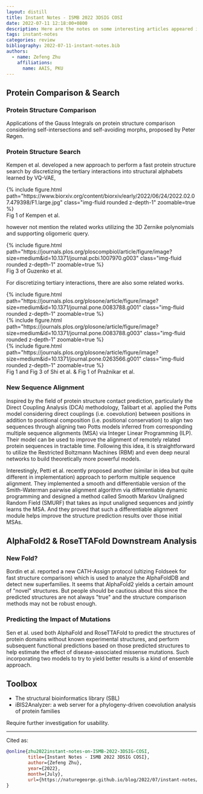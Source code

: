 ```yaml
---
layout: distill
title: Instant Notes - ISMB 2022 3DSIG COSI
date: 2022-07-11 12:18:00+0800
description: Here are the notes on some interesting articles appeared in the ISMB 2022's 3DSIG COSI, as well as related works on the same topic.
tags: instant-notes
categories: review
bibliography: 2022-07-11-instant-notes.bib
authors:
  - name: Zefeng Zhu
    affiliations:
      name: AAIS, PKU
---
```


## Protein Comparison & Search

### Protein Structure Comparison

Applications of the Gauss Integrals on protein structure comparison considering self-intersections and self-avoiding morphs, proposed by Peter Røgen<d-cite key="PR2021"></d-cite><d-cite key="PR2003"></d-cite>.

### Protein Structure Search

Kempen et al. developed a new approach to perform a fast protein structure search by discretizing the tertiary interactions into structural alphabets learned by VQ-VAE<d-cite key="vanKempen2022"></d-cite>,

<div class="row">
    <div class="col-sm mt-3 mt-md-0">
        {% include figure.html path="https://www.biorxiv.org/content/biorxiv/early/2022/06/24/2022.02.07.479398/F1.large.jpg" class="img-fluid rounded z-depth-1" zoomable=true %}
    </div>
</div>
<div class="caption">
    Fig 1 of Kempen et al.
</div>

however not mention the related works utilizing the 3D Zernike polynomials and supporting oligomeric query<d-cite key="Guzenko2020"></d-cite>.

<div class="row">
    <div class="col-sm mt-3 mt-md-0">
        {% include figure.html path="https://journals.plos.org/ploscompbiol/article/figure/image?size=medium&id=10.1371/journal.pcbi.1007970.g003" class="img-fluid rounded z-depth-1" zoomable=true %}
    </div>
</div>
<div class="caption">
    Fig 3 of Guzenko et al.
</div>

For discretizing tertiary interactions, there are also some related works<d-cite key="Shi2014"></d-cite><d-cite key="Jure2022"></d-cite><d-cite key="Nepomnyachiy2017"></d-cite>.

<div class="row mt-3">
    <div class="col-sm mt-3 mt-md-0">
        {% include figure.html path="https://journals.plos.org/plosone/article/figure/image?size=medium&id=10.1371/journal.pone.0083788.g001" class="img-fluid rounded z-depth-1" zoomable=true %}
    </div>
    <div class="col-sm mt-3 mt-md-0">
        {% include figure.html path="https://journals.plos.org/plosone/article/figure/image?size=medium&id=10.1371/journal.pone.0083788.g003" class="img-fluid rounded z-depth-1" zoomable=true %}
    </div>
    <div class="col-sm mt-3 mt-md-0">
        {% include figure.html path="https://journals.plos.org/plosone/article/figure/image?size=medium&id=10.1371/journal.pone.0263566.g001" class="img-fluid rounded z-depth-1" zoomable=true %}
    </div>
</div>
<div class="caption">
    Fig 1 and Fig 3 of Shi et al. & Fig 1 of Pražnikar et al.
</div>

### New Sequence Alignment

Inspired by the field of protein structure contact prediction, particularly the Direct Coupling Analysis (DCA) methodology, Talibart et al. applied the Potts model considering direct couplings (i.e. coevolution) between positions in addition to positional composition (i.e. positional conservation) to align two sequences through aligning two Potts models inferred from corresponding multiple sequence alignments (MSA) via Integer Linear Programming (ILP)<d-cite key="Talibart2021"></d-cite>. Their model can be used to improve the alignment of remotely related protein sequences in tractable time. Following this idea, it is straightforward to utilize the Restricted Boltzmann Machines (RBM)<d-cite key="Monasson2019"></d-cite> and even deep neural networks to build theoretically more powerful models.

Interestingly, Petti et al. recently proposed another (similar in idea but quite different in implementation) approach to perform multiple sequence alignment<d-cite key="Petti2021"></d-cite>. They implemented a smooth and differentiable version of the Smith-Waterman pairwise alignment algorithm via differentiable dynamic programming and designed a method called Smooth Markov Unaligned Random Field (SMURF) that takes as input unaligned sequences and jointly learns the MSA. And they proved that such a differentiable alignment module helps improve the structure prediction results over those initial MSAs.

## AlphaFold2 & RoseTTAFold Downstream Analysis

### New Fold?

Bordin et al. reported a new CATH-Assign protocol (ultizing Foldseek<d-cite key="vanKempen2022"></d-cite> for fast structure comparison) which is used to analyze the AlphaFoldDB and detect new superfamilies<d-cite key="Bordin2022"></d-cite>. It seems that AlphaFold2 yields a certain amount of "novel" structures. But people should be cautious about this since the predicted structures are not always "true" and the structure comparison methods may not be robust enough<d-cite key="PR2021"></d-cite>.

### Predicting the Impact of Mutations

Sen et al. used both AlphaFold and RoseTTAFold to predict the structures of protein domains without known experimental structures, and perform subsequent functional predictions based on those predicted structures to help estimate the effect of disease-associated missense mutations<d-cite key="Sen2022"></d-cite>. Such incorporating two models to try to yield better results is a kind of ensemble approach.

## Toolbox

* The structural bioinformatics library (SBL)<d-cite key="Cazals2016"></d-cite>
* iBIS2Analyzer: a web server for a phylogeny-driven coevolution analysis of protein families<d-cite key="Oteri2022"></d-cite>

Require further investigation for usability.

***

Cited as:

```bibtex
@online{zhu2022instant-notes-on-ISMB-2022-3DSIG-COSI,
        title={Instant Notes - ISMB 2022 3DSIG COSI},
        author={Zefeng Zhu},
        year={2022},
        month={July},
        url={https://naturegeorge.github.io/blog/2022/07/instant-notes/},
}
```
